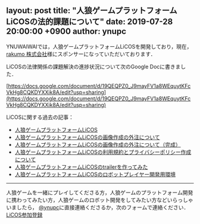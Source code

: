 layout: post
title:  "人狼ゲームプラットフォームLiCOSの法的課題について"
date:   2019-07-28 20:00:00 +0900
author: ynupc
---

YNUWAIWAIでは，人狼ゲームプラットフォームLiCOSを開発しており，現在，[rakumo 株式会社](https://corporate.rakumo.com/)様にスポンサーになっていただいております．

LiCOSの法律関係の課題解決の進捗状況について次のGoogle Docに書きました．

[https://docs.google.com/document/d/19QEQPZ0_J9mayFV1a8WEquytKFcVkHg8CQKDYXXik8A/edit?usp=sharing](https://docs.google.com/document/d/19QEQPZ0_J9mayFV1a8WEquytKFcVkHg8CQKDYXXik8A/edit?usp=sharing)

LiCOSに関する過去の記事：

- [人狼ゲームプラットフォームLiCOS](https://ynuwaiwai.github.io/post/LiCOS.html)
- [人狼ゲームプラットフォームLiCOSの画像作成の外注について](https://ynuwaiwai.github.io/post/LiCOS_icons.html)
- [人狼ゲームプラットフォームLiCOSの画像作成の外注について（完成）](https://ynuwaiwai.github.io/post/LiCOS_icons_fin.html)
- [人狼ゲームプラットフォームLiCOSの利用規約とプライバシーポリシー作成について](https://ynuwaiwai.github.io/post/LiCOS_TOS_PP.html)
- [人狼ゲームプラットフォームLiCOSのtrailerを作ってみた](https://ynuwaiwai.github.io/post/LiCOS_trailer.html)
- [人狼ゲームプラットフォームLiCOSのロボットプレイヤー開発用環境](https://ynuwaiwai.github.io/post/LiCOS_robot_player.html)

---

人狼ゲームを一緒にプレイしてくださる方，人狼ゲームのプラットフォーム開発に携わってみたい方，人狼ゲームのロボット開発をしてみたい方などいらっしゃいましたら，
[@ynupc](https://twitter.com/ynupc)に直接連絡くださるか，次のフォームで連絡ください．  
[LiCOS参加登録](https://ws.formzu.net/dist/S61026841)
